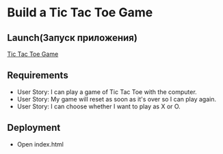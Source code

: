 # Build a Tic Tac Toe Game

## Launch(Запуск приложения)

[Tic Tac Toe Game](https://nik1910.github.io/fcc-challenges/frontend/tictactoe-game/)

## Requirements

* User Story: I can play a game of Tic Tac Toe with the computer.
* User Story: My game will reset as soon as it's over so I can play again.
* User Story: I can choose whether I want to play as X or O.

## Deployment

* Open index.html



